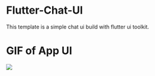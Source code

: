 # Flutter-Chat-UI
This template is a simple chat ui build with flutter ui toolkit.

# GIF of App UI
![](https://user-images.githubusercontent.com/76075722/107546589-349f6700-6bd5-11eb-9bea-b79496441ed8.gif)

